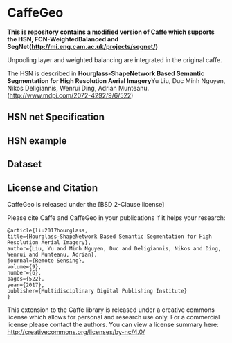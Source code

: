# CaffeGeo

**This is repository contains a modified version of [Caffe](https://github.com/BVLC/caffe) which supports the HSN, FCN-WeightedBalanced and SegNet(http://mi.eng.cam.ac.uk/projects/segnet/)**

Unpooling layer and weighted balancing are integrated in the original caffe.

The HSN is described in **Hourglass-ShapeNetwork Based Semantic Segmentation for High Resolution Aerial Imagery**Yu Liu, Duc Minh Nguyen, Nikos Deligiannis, Wenrui Ding, Adrian Munteanu. (http://www.mdpi.com/2072-4292/9/6/522)

## HSN net Specification

## HSN example

## Dataset

## License and Citation

CaffeGeo is released under the [BSD 2-Clause license]

Please cite Caffe and CaffeGeo in your publications if it helps your research:

	@article{liu2017hourglass,
	title={Hourglass-ShapeNetwork Based Semantic Segmentation for High Resolution Aerial Imagery},
	author={Liu, Yu and Minh Nguyen, Duc and Deligiannis, Nikos and Ding, Wenrui and Munteanu, Adrian},
	journal={Remote Sensing},
	volume={9},
	number={6},
	pages={522},
	year={2017},
	publisher={Multidisciplinary Digital Publishing Institute}
	}

This extension to the Caffe library is released under a creative commons license which allows for personal and research use only. For a commercial license please contact the authors. You can view a license summary here:
http://creativecommons.org/licenses/by-nc/4.0/
